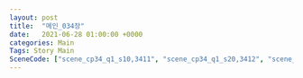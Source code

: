 ```yaml
---
layout: post
title:  "메인_034장"
date:   2021-06-28 01:00:00 +0000
categories: Main
Tags: Story Main
SceneCode: ["scene_cp34_q1_s10,3411", "scene_cp34_q1_s20,3412", "scene_cp34_q2_s10,3421", "scene_cp34_q2_s20,3422", "scene_cp34_q3_s10,3431", "scene_cp34_q3_s20,3432", "scene_cp34_q4_s10,3441", "scene_cp34_q4_s20,3442", "scene_cp34_q4_s30,3443"]
---
```

